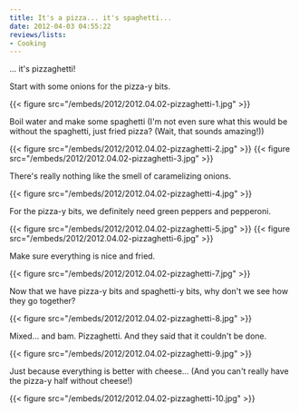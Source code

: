 ```yaml
---
title: It's a pizza... it's spaghetti...
date: 2012-04-03 04:55:22
reviews/lists:
- Cooking
---
```

... it's pizzaghetti!

<!--more-->

Start with some onions for the pizza-y bits.

{{< figure src="/embeds/2012/2012.04.02-pizzaghetti-1.jpg" >}}

Boil water and make some spaghetti (I'm not even sure what this would be without the spaghetti, just fried pizza? (Wait, that sounds amazing!))

{{< figure src="/embeds/2012/2012.04.02-pizzaghetti-2.jpg" >}} {{< figure src="/embeds/2012/2012.04.02-pizzaghetti-3.jpg" >}}

There's really nothing like the smell of caramelizing onions.

{{< figure src="/embeds/2012/2012.04.02-pizzaghetti-4.jpg" >}}

For the pizza-y bits, we definitely need green peppers and pepperoni.

{{< figure src="/embeds/2012/2012.04.02-pizzaghetti-5.jpg" >}} {{< figure src="/embeds/2012/2012.04.02-pizzaghetti-6.jpg" >}}

Make sure everything is nice and fried.

{{< figure src="/embeds/2012/2012.04.02-pizzaghetti-7.jpg" >}}

Now that we have pizza-y bits and spaghetti-y bits, why don't we see how they go together?

{{< figure src="/embeds/2012/2012.04.02-pizzaghetti-8.jpg" >}}

Mixed... and bam. Pizzaghetti. And they said that it couldn't be done.

{{< figure src="/embeds/2012/2012.04.02-pizzaghetti-9.jpg" >}}

Just because everything is better with cheese... (And you can't really have the pizza-y half without cheese!)

{{< figure src="/embeds/2012/2012.04.02-pizzaghetti-10.jpg" >}}